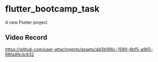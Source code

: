 # flutter_bootcamp_task

A new Flutter project.

## Video Record


https://github.com/user-attachments/assets/dd3b166c-1590-4bf5-a965-98fa4fe3c632

